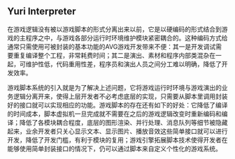 ﻿## Yuri Interpreter

在游戏逻辑没有被以游戏脚本的形式分离出来以前，它是以硬编码的形式结合到游戏的主程序之中，与游戏各部分运行时环境维护模块紧密耦合的。这种编码方式给通常只需使用可被封装的基本功能的AVG游戏开发带来不便：其一是开发调试需要重复编译整个工程，非常耗费时间；其二是演出、素材和程序内部类混杂在一起，可维护性低，代码重用性差，程序员和演出人员之间分工难以明确，降低了开发效率。

游戏脚本系统的引入就是为了解决上述问题，它将游戏运行时环境与游戏演出的业务逻辑分离开来，使得上层开发者不必考虑底层的实现，只需要从脚本里调用封装好的接口就可以实现相应的功能。游戏脚本的存在还有如下的好处：它降低了编译的时间成本，脚本虚拟机一旦完成就不需要在之后的游戏逻辑改变时重新编码和编译；降低了各模块耦合程度，底层的图形渲染、并行处理、消息队列等细节被隐藏起来，业余开发者只关心显示文本、显示图片、播放音效这些简单接口就可以进行开发，降低了开发门槛，有利于模块的复用；游戏引擎拓展脚本技术使得开发者在能够使用简单封装接口的情况下，仍可以通过脚本来自定义个性化的游戏系统。

